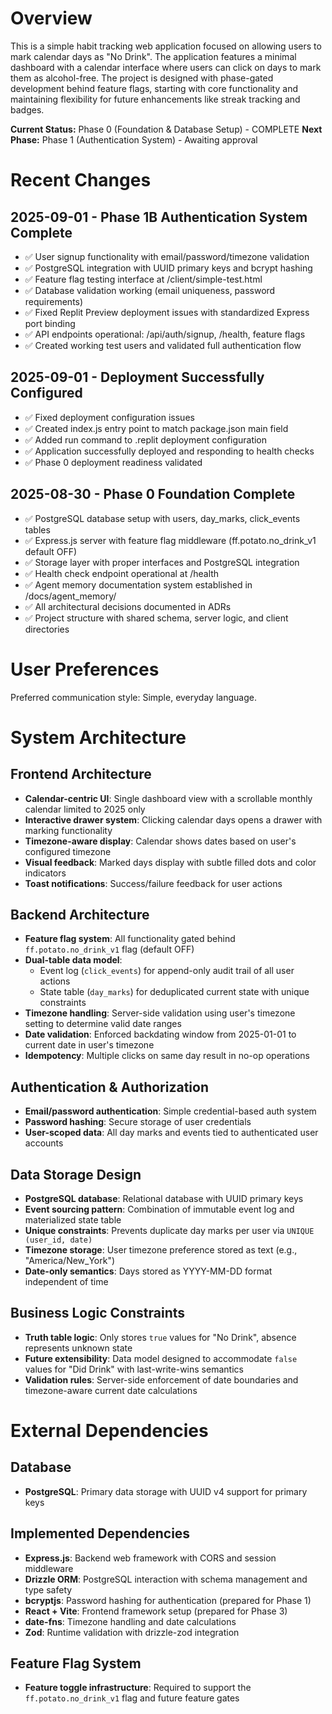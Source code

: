 # Overview

This is a simple habit tracking web application focused on allowing users to mark calendar days as "No Drink". The application features a minimal dashboard with a calendar interface where users can click on days to mark them as alcohol-free. The project is designed with phase-gated development behind feature flags, starting with core functionality and maintaining flexibility for future enhancements like streak tracking and badges.

**Current Status:** Phase 0 (Foundation & Database Setup) - COMPLETE
**Next Phase:** Phase 1 (Authentication System) - Awaiting approval

# Recent Changes

## 2025-09-01 - Phase 1B Authentication System Complete
- ✅ User signup functionality with email/password/timezone validation
- ✅ PostgreSQL integration with UUID primary keys and bcrypt hashing
- ✅ Feature flag testing interface at /client/simple-test.html
- ✅ Database validation working (email uniqueness, password requirements)
- ✅ Fixed Replit Preview deployment issues with standardized Express port binding
- ✅ API endpoints operational: /api/auth/signup, /health, feature flags
- ✅ Created working test users and validated full authentication flow

## 2025-09-01 - Deployment Successfully Configured
- ✅ Fixed deployment configuration issues
- ✅ Created index.js entry point to match package.json main field
- ✅ Added run command to .replit deployment configuration
- ✅ Application successfully deployed and responding to health checks
- ✅ Phase 0 deployment readiness validated

## 2025-08-30 - Phase 0 Foundation Complete
- ✅ PostgreSQL database setup with users, day_marks, click_events tables
- ✅ Express.js server with feature flag middleware (ff.potato.no_drink_v1 default OFF)
- ✅ Storage layer with proper interfaces and PostgreSQL integration
- ✅ Health check endpoint operational at /health
- ✅ Agent memory documentation system established in /docs/agent_memory/
- ✅ All architectural decisions documented in ADRs
- ✅ Project structure with shared schema, server logic, and client directories

# User Preferences

Preferred communication style: Simple, everyday language.

# System Architecture

## Frontend Architecture
- **Calendar-centric UI**: Single dashboard view with a scrollable monthly calendar limited to 2025 only
- **Interactive drawer system**: Clicking calendar days opens a drawer with marking functionality
- **Timezone-aware display**: Calendar shows dates based on user's configured timezone
- **Visual feedback**: Marked days display with subtle filled dots and color indicators
- **Toast notifications**: Success/failure feedback for user actions

## Backend Architecture
- **Feature flag system**: All functionality gated behind `ff.potato.no_drink_v1` flag (default OFF)
- **Dual-table data model**: 
  - Event log (`click_events`) for append-only audit trail of all user actions
  - State table (`day_marks`) for deduplicated current state with unique constraints
- **Timezone handling**: Server-side validation using user's timezone setting to determine valid date ranges
- **Date validation**: Enforced backdating window from 2025-01-01 to current date in user's timezone
- **Idempotency**: Multiple clicks on same day result in no-op operations

## Authentication & Authorization
- **Email/password authentication**: Simple credential-based auth system
- **Password hashing**: Secure storage of user credentials
- **User-scoped data**: All day marks and events tied to authenticated user accounts

## Data Storage Design
- **PostgreSQL database**: Relational database with UUID primary keys
- **Event sourcing pattern**: Combination of immutable event log and materialized state table
- **Unique constraints**: Prevents duplicate day marks per user via `UNIQUE (user_id, date)`
- **Timezone storage**: User timezone preference stored as text (e.g., "America/New_York")
- **Date-only semantics**: Days stored as YYYY-MM-DD format independent of time

## Business Logic Constraints
- **Truth table logic**: Only stores `true` values for "No Drink", absence represents unknown state
- **Future extensibility**: Data model designed to accommodate `false` values for "Did Drink" with last-write-wins semantics
- **Validation rules**: Server-side enforcement of date boundaries and timezone-aware current date calculations

# External Dependencies

## Database
- **PostgreSQL**: Primary data storage with UUID v4 support for primary keys

## Implemented Dependencies
- **Express.js**: Backend web framework with CORS and session middleware
- **Drizzle ORM**: PostgreSQL interaction with schema management and type safety
- **bcryptjs**: Password hashing for authentication (prepared for Phase 1)
- **React + Vite**: Frontend framework setup (prepared for Phase 3)
- **date-fns**: Timezone handling and date calculations
- **Zod**: Runtime validation with drizzle-zod integration

## Feature Flag System
- **Feature toggle infrastructure**: Required to support the `ff.potato.no_drink_v1` flag and future feature gates